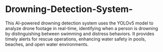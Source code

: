 # Drowning-Detection-System-
This AI-powered drowning detection system uses the YOLOv5 model to analyze drone footage in real-time, identifying when a person is drowning by distinguishing between swimming and distress behaviors. It provides timely alerts for rescue operations, enhancing water safety in pools, beaches, and open water environments.
